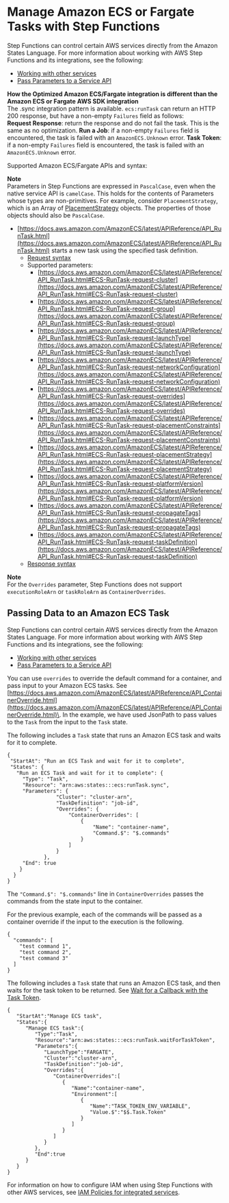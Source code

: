 # Manage Amazon ECS or Fargate Tasks with Step Functions<a name="connect-ecs"></a>

Step Functions can control certain AWS services directly from the Amazon States Language\. For more information about working with AWS Step Functions and its integrations, see the following:
+ [Working with other services](concepts-service-integrations.md)
+ [Pass Parameters to a Service API](connect-parameters.md)

**How the Optimized Amazon ECS/Fargate integration is different than the Amazon ECS or Fargate AWS SDK integration**  
The \.sync integration pattern is available\.
`ecs:runTask` can return an HTTP 200 response, but have a non\-empty `Failures` field as follows:  
**Request Response**: return the response and do not fail the task\. This is the same as no optimization\.
**Run a Job**: if a non\-empty `Failures` field is encountered, the task is failed with an `AmazonECS.Unknown` error\.
**Task Token**: if a non\-empty `Failures` field is encountered, the task is failed with an `AmazonECS.Unknown` error\.

Supported Amazon ECS/Fargate APIs and syntax:

**Note**  
Parameters in Step Functions are expressed in `PascalCase`, even when the native service API is `camelCase`\. This holds for the contents of Parameters whose types are non-primitives. For example, consider `PlacementStrategy`, which is an Array of [PlacementStrategy](https://docs.aws.amazon.com/AmazonECS/latest/APIReference/API_PlacementStrategy.html) objects. The properties of those objects should also be `PascalCase`.

+ [https://docs.aws.amazon.com/AmazonECS/latest/APIReference/API_RunTask.html](https://docs.aws.amazon.com/AmazonECS/latest/APIReference/API_RunTask.html) starts a new task using the specified task definition\.
  + [Request syntax](https://docs.aws.amazon.com/AmazonECS/latest/APIReference/API_RunTask.html#API_RunTask_RequestSyntax)
  + Supported parameters: 
    + [https://docs.aws.amazon.com/AmazonECS/latest/APIReference/API_RunTask.html#ECS-RunTask-request-cluster](https://docs.aws.amazon.com/AmazonECS/latest/APIReference/API_RunTask.html#ECS-RunTask-request-cluster)
    + [https://docs.aws.amazon.com/AmazonECS/latest/APIReference/API_RunTask.html#ECS-RunTask-request-group](https://docs.aws.amazon.com/AmazonECS/latest/APIReference/API_RunTask.html#ECS-RunTask-request-group)
    + [https://docs.aws.amazon.com/AmazonECS/latest/APIReference/API_RunTask.html#ECS-RunTask-request-launchType](https://docs.aws.amazon.com/AmazonECS/latest/APIReference/API_RunTask.html#ECS-RunTask-request-launchType)
    + [https://docs.aws.amazon.com/AmazonECS/latest/APIReference/API_RunTask.html#ECS-RunTask-request-networkConfiguration](https://docs.aws.amazon.com/AmazonECS/latest/APIReference/API_RunTask.html#ECS-RunTask-request-networkConfiguration)
    + [https://docs.aws.amazon.com/AmazonECS/latest/APIReference/API_RunTask.html#ECS-RunTask-request-overrides](https://docs.aws.amazon.com/AmazonECS/latest/APIReference/API_RunTask.html#ECS-RunTask-request-overrides)
    + [https://docs.aws.amazon.com/AmazonECS/latest/APIReference/API_RunTask.html#ECS-RunTask-request-placementConstraints](https://docs.aws.amazon.com/AmazonECS/latest/APIReference/API_RunTask.html#ECS-RunTask-request-placementConstraints)
    + [https://docs.aws.amazon.com/AmazonECS/latest/APIReference/API_RunTask.html#ECS-RunTask-request-placementStrategy](https://docs.aws.amazon.com/AmazonECS/latest/APIReference/API_RunTask.html#ECS-RunTask-request-placementStrategy)
    + [https://docs.aws.amazon.com/AmazonECS/latest/APIReference/API_RunTask.html#ECS-RunTask-request-platformVersion](https://docs.aws.amazon.com/AmazonECS/latest/APIReference/API_RunTask.html#ECS-RunTask-request-platformVersion)
    + [https://docs.aws.amazon.com/AmazonECS/latest/APIReference/API_RunTask.html#ECS-RunTask-request-propagateTags](https://docs.aws.amazon.com/AmazonECS/latest/APIReference/API_RunTask.html#ECS-RunTask-request-propagateTags)
    + [https://docs.aws.amazon.com/AmazonECS/latest/APIReference/API_RunTask.html#ECS-RunTask-request-taskDefinition](https://docs.aws.amazon.com/AmazonECS/latest/APIReference/API_RunTask.html#ECS-RunTask-request-taskDefinition)
  + [Response syntax](https://docs.aws.amazon.com/AmazonECS/latest/APIReference/API_RunTask.html#API_RunTask_ResponseSyntax)

**Note**  
For the `Overrides` parameter, Step Functions does not support `executionRoleArn` or `taskRoleArn` as `ContainerOverrides`\.

## Passing Data to an Amazon ECS Task<a name="connect-ecs-pass-to"></a>

Step Functions can control certain AWS services directly from the Amazon States Language\. For more information about working with AWS Step Functions and its integrations, see the following:
+ [Working with other services](concepts-service-integrations.md)
+ [Pass Parameters to a Service API](connect-parameters.md)

You can use `overrides` to override the default command for a container, and pass input to your Amazon ECS tasks\. See [https://docs.aws.amazon.com/AmazonECS/latest/APIReference/API_ContainerOverride.html](https://docs.aws.amazon.com/AmazonECS/latest/APIReference/API_ContainerOverride.html)\. In the example, we have used JsonPath to pass values to the `Task` from the input to the `Task` state\.

The following includes a `Task` state that runs an Amazon ECS task and waits for it to complete\.

```
{
 "StartAt": "Run an ECS Task and wait for it to complete",
 "States": {
   "Run an ECS Task and wait for it to complete": {
     "Type": "Task",
     "Resource": "arn:aws:states:::ecs:runTask.sync",
     "Parameters": {
                "Cluster": "cluster-arn",
                "TaskDefinition": "job-id",
                "Overrides": {
                    "ContainerOverrides": [
                        {
                            "Name": "container-name",
                            "Command.$": "$.commands" 
                        }
                    ]
                }
            },
     "End": true
    }
  }
}
```

The `"Command.$": "$.commands"` line in `ContainerOverrides` passes the commands from the state input to the container\.

For the previous example, each of the commands will be passed as a container override if the input to the execution is the following\.

```
{
  "commands": [
    "test command 1",
    "test command 2",
    "test command 3"
  ]
}
```

The following includes a `Task` state that runs an Amazon ECS task, and then waits for the task token to be returned\. See [Wait for a Callback with the Task Token](connect-to-resource.md#connect-wait-token)\.

```
{  
   "StartAt":"Manage ECS task",
   "States":{  
      "Manage ECS task":{  
         "Type":"Task",
         "Resource":"arn:aws:states:::ecs:runTask.waitForTaskToken",
         "Parameters":{  
            "LaunchType":"FARGATE",
            "Cluster":"cluster-arn",
            "TaskDefinition":"job-id",
            "Overrides":{  
               "ContainerOverrides":[  
                  {  
                     "Name":"container-name",
                     "Environment":[  
                        {  
                           "Name":"TASK_TOKEN_ENV_VARIABLE",
                           "Value.$":"$$.Task.Token"
                        }
                     ]
                  }
               ]
            }
         },
         "End":true
      }
   }
}
```

For information on how to configure IAM when using Step Functions with other AWS services, see [IAM Policies for integrated services](service-integration-iam-templates.md)\.
